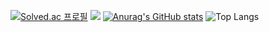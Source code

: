 [![Solved.ac 프로필](http://mazassumnida.wtf/api/v2/generate_badge?boj=wshyhs)](https://solved.ac/wshyhs)
[<img src="http://mazandi.herokuapp.com/api?handle=wshyhs&theme=warm"/>](https://solved.ac/wshyhs)
[![Anurag's GitHub stats](https://github-readme-stats.vercel.app/api?username=kimhynsoo)](https://github.com/kimhynsoo/github-readme-stats)
![Top Langs](https://github-readme-stats.vercel.app/api/top-langs/?username=kimhynsoo&layout=compact)
